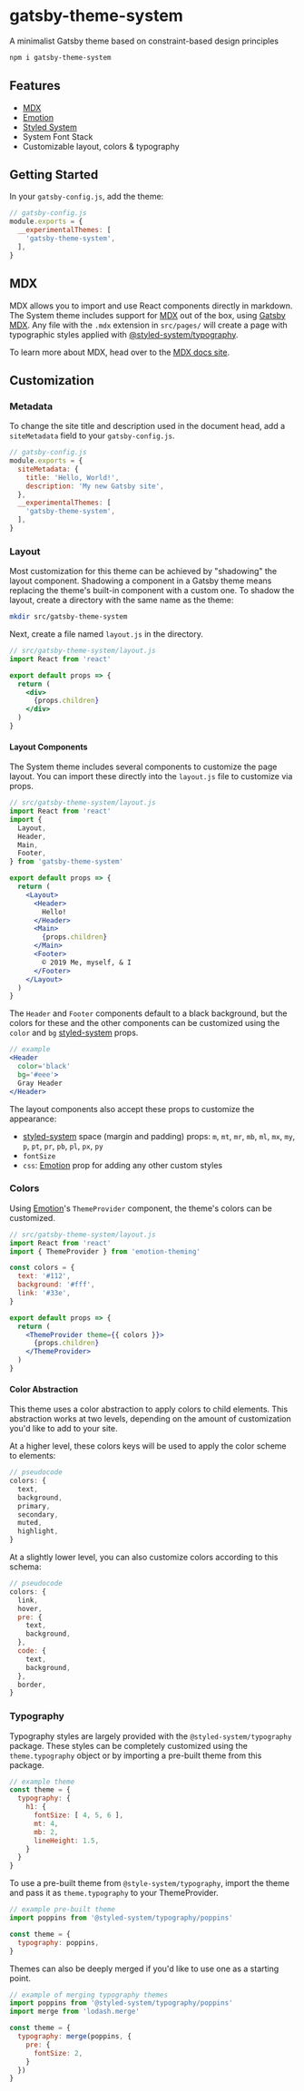 
# gatsby-theme-system

A minimalist Gatsby theme based on constraint-based design principles

```sh
npm i gatsby-theme-system
```

## Features

- [MDX][]
- [Emotion][]
- [Styled System][]
- System Font Stack
- Customizable layout, colors & typography

## Getting Started

In your `gatsby-config.js`, add the theme:

```js
// gatsby-config.js
module.exports = {
  __experimentalThemes: [
    'gatsby-theme-system',
  ],
}
```

## MDX

MDX allows you to import and use React components directly in markdown.
The System theme includes support for [MDX][] out of the box, using [Gatsby MDX][].
Any file with the `.mdx` extension in `src/pages/` will create a page with typographic styles applied with [@styled-system/typography][].

To learn more about MDX, head over to the [MDX docs site][mdx].

## Customization

### Metadata

To change the site title and description used in the document head, add a `siteMetadata` field to your `gatsby-config.js`.

```js
// gatsby-config.js
module.exports = {
  siteMetadata: {
    title: 'Hello, World!',
    description: 'My new Gatsby site',
  },
  __experimentalThemes: [
    'gatsby-theme-system',
  ],
}
```

### Layout

Most customization for this theme can be achieved by "shadowing" the layout component. Shadowing a component in a Gatsby theme means replacing the theme's built-in component with a custom one. To shadow the layout, create a directory with the same name as the theme:

```sh
mkdir src/gatsby-theme-system
```

Next, create a file named `layout.js` in the directory.

```jsx
// src/gatsby-theme-system/layout.js
import React from 'react'

export default props => {
  return (
    <div>
      {props.children}
    </div>
  )
}
```

#### Layout Components

The System theme includes several components to customize the page layout.
You can import these directly into the `layout.js` file to customize via props.

```jsx
// src/gatsby-theme-system/layout.js
import React from 'react'
import {
  Layout,
  Header,
  Main,
  Footer,
} from 'gatsby-theme-system'

export default props => {
  return (
    <Layout>
      <Header>
        Hello!
      </Header>
      <Main>
        {props.children}
      </Main>
      <Footer>
        © 2019 Me, myself, & I
      </Footer>
    </Layout>
  )
}
```

The `Header` and `Footer` components default to a black background, but the colors for these and the other components can be customized using the `color` and `bg` [styled-system][] props.

```jsx
// example
<Header
  color='black'
  bg='#eee'>
  Gray Header
</Header>
```

The layout components also accept these props to customize the appearance:

- [styled-system][] space (margin and padding) props: `m`, `mt`, `mr`, `mb`, `ml`, `mx`, `my`, `p`, `pt`, `pr`, `pb`, `pl`, `px`, `py`
- `fontSize`
- `css`: [Emotion][] prop for adding any other custom styles

### Colors

Using [Emotion][]'s `ThemeProvider` component, the theme's colors can be customized.

```jsx
// src/gatsby-theme-system/layout.js
import React from 'react'
import { ThemeProvider } from 'emotion-theming'

const colors = {
  text: '#112',
  background: '#fff',
  link: '#33e',
}

export default props => {
  return (
    <ThemeProvider theme={{ colors }}>
      {props.children}
    </ThemeProvider>
  )
}
```

#### Color Abstraction

This theme uses a color abstraction to apply colors to child elements.
This abstraction works at two levels, depending on the amount of customization you'd like to add to your site.

At a higher level, these colors keys will be used to apply the color scheme to elements:

```js
// pseudocode
colors: {
  text,
  background,
  primary,
  secondary,
  muted,
  highlight,
}
```
At a slightly lower level, you can also customize colors according to this schema:

```js
// pseudocode
colors: {
  link,
  hover,
  pre: {
    text,
    background,
  },
  code: {
    text,
    background,
  },
  border,
}
```

### Typography

Typography styles are largely provided with the `@styled-system/typography` package. These styles can be completely customized using the `theme.typography` object or by importing a pre-built theme from this package.

```js
// example theme
const theme = {
  typography: {
    h1: {
      fontSize: [ 4, 5, 6 ],
      mt: 4,
      mb: 2,
      lineHeight: 1.5,
    }
  }
}
```

To use a pre-built theme from `@style-system/typography`, import the theme and pass it as `theme.typography` to your ThemeProvider.

```js
// example pre-built theme
import poppins from '@styled-system/typography/poppins'

const theme = {
  typography: poppins,
}
```

Themes can also be deeply merged if you'd like to use one as a starting point.

```js
// example of merging typography themes
import poppins from '@styled-system/typography/poppins'
import merge from 'lodash.merge'

const theme = {
  typography: merge(poppins, {
    pre: {
      fontSize: 2,
    }
  })
}
```

[mdx]: https://mdxjs.com
[emotion]: https://emotion.sh
[styled-system]: https://styled-system.com
[styled system]: https://styled-system.com
[gatsby mdx]: https://github.com/ChristopherBiscardi/gatsby-mdx
[@styled-system/typography]: https://github.com/styled-system/styled-system/tree/master/packages/typography
